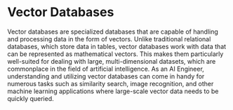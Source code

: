 # Vector Databases

Vector databases are specialized databases that are capable of handling and processing data in the form of vectors. Unlike traditional relational databases, which store data in tables, vector databases work with data that can be represented as mathematical vectors. This makes them particularly well-suited for dealing with large, multi-dimensional datasets, which are commonplace in the field of artificial intelligence. As an AI Engineer, understanding and utilizing vector databases can come in handy for numerous tasks such as similarity search, image recognition, and other machine learning applications where large-scale vector data needs to be quickly queried.